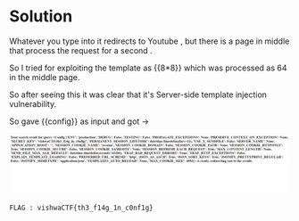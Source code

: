 # Solution

Whatever you type into it redirects to Youtube , but there is a page in middle that process the request for a second .

So I tried for exploiting the template as {{8*8}} which was processed as 64 in the middle page.

So after seeing this it was clear that it's Server-side template injection vulnerability.

So gave {{config}} as input and got ->

<img src="../assets/config.png">

``` FLAG : vishwaCTF{th3_f14g_1n_c0nf1g} ```